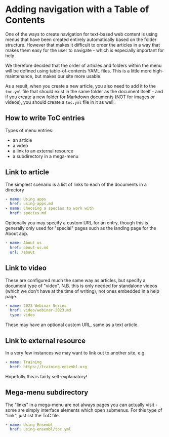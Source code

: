# Adding navigation with a Table of Contents

One of the ways to create navigation for text-based web content is using menus that have been created entirely automatically based on the folder structure. However that makes it difficult to order the articles in a way that makes them easy for the user to navigate - which is especially important for help.

We therefore decided that the order of articles and folders within the menu will be defined using table-of-contents YAML files. This is a little more high-maintenance, but makes our site more usable.

As a result, when you create a new article, you also need to add it to the `toc.yml` file that should exist in the same folder as the document itself - and if you create a new folder for Markdown documents (NOT for images or videos), you should create a `toc.yml` file in it as well.

## How to write ToC entries

Types of menu entries:

- an article
- a video
- a link to an external resource
- a subdirectory in a mega-menu


## Link to article

The simplest scenario is a list of links to each of the documents in a directory

```yml
- name: Using apps
  href: using-apps.md
- name: Choosing a species to work with
  href: species.md
```

Optionally you may specify a custom URL for an entry, though this is generally only used for "special" pages such as the landing page for the About app.

```yml
- name: About us
  href: about-us.md
  url: /about
```

## Link to video

These are configured much the same way as articles, but specify a document type of "video". N.B. this is only needed for standalone videos (which we don't have at the time of writing), not ones embedded in a help page.

```yml
- name: 2023 Webinar Series
  href: video/webinar-2023.md
  type: video
```

These may have an optional custom URL, same as a text article.


## Link to external resource

In a very few instances we may want to link out to another site, e.g.

```yml
- name: Training
  href: https://training.ensembl.org
```

Hopefully this is fairly self-explanatory!

## Mega-menu subdirectory

The "links" in a mega-menu are not always pages you can actually visit - some are simply interface elements which open submenus. For this type of "link", just list the ToC file.

```yml
- name: Using Ensembl 
  href: using-ensembl/toc.yml
```






